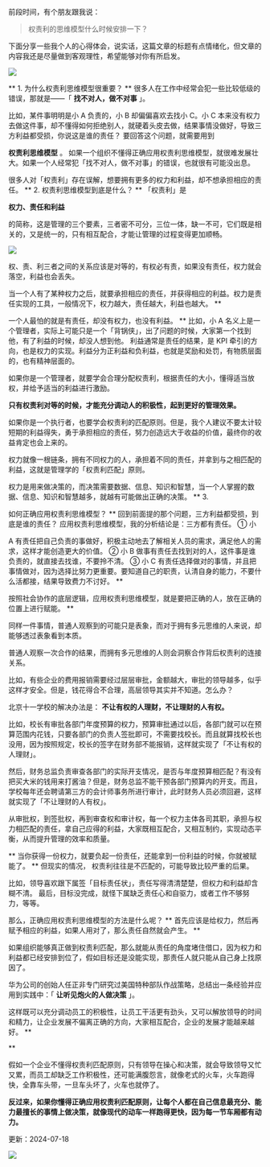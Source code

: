 前段时间，有个朋友跟我说：

> 权责利的思维模型什么时候安排一下？

下面分享一些我个人的心得体会，说实话，这篇文章的标题有点情绪化，但文章的内容我还是尽量做到客观理性，希望能够对你有所启发。

![](https://mmbiz.qpic.cn/mmbiz_png/giaycic3UNwo11Z3ZuznWNiaDaTVvrtXc5nLbnFUN1fSibvSOSq2vosnHiaQHgsVVSy4mLvibAiaK6Lzb5Wl0AtvH3zdA/640?wx_fmt=png) 

** 1\. 为什么权责利思维模型很重要？  ** 很多人在工作中经常会犯一些比较低级的错误，那就是——「 **找不对人，做不对事** 」。

比如，某件事明明是小 A 负责的，小 B 却偏偏喜欢去找小 C。小 C 本来没有权力去做这件事，却不懂得如何拒绝别人，就硬着头皮去做，结果事情没做好，导致三方利益都受损，你说这是谁的责任？  要回答这个问题，就需要用到

**权责利思维模型** 。  如果一个组织不懂得正确应用权责利思维模型，就很难发展壮大。如果一个人经常犯「找不对人，做不对事」的错误，也就很有可能没出息。

很多人对「权责利」存在误解，想要拥有更多的权力和利益，却不想承担相应的责任。  ** 2\. 权责利思维模型到底是什么？  ** 「权责利」是

**权力、责任和利益**

的简称，这是管理的三个要素，三者密不可分，三位一体，缺一不可，它们既是相关的，又是统一的，只有相互配合，才能让管理的过程变得更加顺畅。

![](https://mmbiz.qpic.cn/mmbiz_png/giaycic3UNwo11Z3ZuznWNiaDaTVvrtXc5nZFbicOgVCniamRAmnSrRNHMQ1Zy8pVS0iarQYoC4jeL0hTSrsAiaicBgm5w/640?wx_fmt=png) 

权、责、利三者之间的关系应该是对等的，有权必有责，如果没有责任，权力就会落空，利益也会丢失。

当一个人有了某种权力之后，就要承担相应的责任，并获得相应的利益。权力是责任实现的工具，一般情况下，权力越大，责任越大，利益也越大。  **

一个人最怕的就是有责任，却没有权力，也没有利益。  ** 比如，小 A 名义上是一个管理者，实际上可能只是一个「背锅侠」，出了问题的时候，大家第一个找到他，有了利益的时候，却没人想到他。  利益通常是责任的结果，是 KPI 牵引的方向，也是权力的实现。利益分为正利益和负利益，也就是奖励和处罚，有物质层面的，也有精神层面的。

如果你是一个管理者，就要学会合理分配权责利，根据责任的大小，懂得适当放权，并给予适当的利益进行激励。

**只有权责利对等的时候，才能充分调动人的积极性，起到更好的管理效果。**

如果你是一个执行者，也要学会权责利的匹配原则。但是，我个人建议不要太计较短期的利益得失，勇于承担相应的责任，努力创造远大于收益的价值，最终你的收益肯定也会上来的。

权力就像一根链条，拥有不同权力的人，承担着不同的责任，并拿到与之相匹配的利益，这就是管理学的「权责利匹配」原则。

权力是用来做决策的，而决策需要数据、信息、知识和智慧，当一个人掌握的数据、信息、知识和智慧越多，就越有可能做出正确的决策。  ** 3\.

如何正确应用权责利思维模型？  ** 回到前面提的那个问题，三方利益都受损，到底是谁的责任？  应用权责利思维模型，我的分析结论是：三方都有责任。  ① 小

A 有责任把自己负责的事做好，积极主动地去了解相关人员的需求，满足他人的需求，这样才能创造更大的价值。  ② 小 B 做事有责任去找到对的人，这件事是谁负责的，就直接去找谁，不要拎不清。  ③ 小 C 有责任选择做对的事情，并且把事情做对，因为选择比努力更重要。要知道自己的职责，认清自身的能力，不要什么活都接，结果导致费力不讨好。  **

按照社会协作的底层逻辑，应用权责利思维模型，就是要把正确的人，放在正确的位置上进行赋能。  **

同样一件事情，普通人观察到的可能只是表象，而对于拥有多元思维的人来说，却能够透过表象看到本质。

普通人观察一次合作的结果，而拥有多元思维的人则会洞察合作背后权责利的连接关系。

比如，有些企业的费用报销需要经过层层审批，金额越大，审批的领导越多，似乎这样才安全。但是，钱花得合不合理，高层领导其实并不知道。怎么办？

北京十一学校的解决办法是： **不让有权的人理财，不让理财的人有权。**

比如，校长有审批各部门年度预算的权力，预算审批通过以后，各部门就可以在预算范围内花钱，只要各部门的负责人签批即可，不需要找校长。而且就算找校长也没用，因为按照规定，校长的签字在财务部不能报销，这样就实现了「不让有权的人理财」。

然后，财务总监负责审查各部门的实际开支情况，是否与年度预算相匹配？有没有把买大米的钱用来打酱油？但是，财务总监不能干预各部门预算内的开支。而且，学校每年还会聘请第三方的会计师事务所进行审计，此时财务人员必须回避，这样就实现了「不让理财的人有权」。

从审批权，到签批权，再到审查权和审计权，每一个权力主体各司其职，承担与权力相匹配的责任，拿自己应得的利益，大家既相互配合，又相互制约，实现动态平衡，从而提升管理的效率和质量。

** 当你获得一份权力，就要负起一份责任，还能拿到一份利益的时候，你就被赋能了。  ** 但现实的情况，  权责利往往是不匹配的，可能导致比较严重的后果。  

比如，领导喜欢跟下属签「目标责任状」，责任写得清清楚楚，但权力和利益却含糊不清。  最后，目标没完成，就怪下属缺乏责任心和自驱力，或者工作不够努力，等等。

那么，正确应用权责利思维模型的方法是什么呢？  ** 首先应该是给权力，然后再赋予相应的利益，如果人用对了，那么责任自然就会产生。  **

如果组织能够真正做到权责利匹配，那么就能从责任的角度堵住借口，因为权力和利益都已经安排到位了，假如目标还是没能实现，那责任人就只能从自己身上找原因了。

华为公司的创始人任正非专门研究过美国特种部队作战策略，总结出一条经验并应用到实践中：「 **让听见炮火的人做决策** 」。

这样既可以充分调动员工的积极性，让员工干活更有劲头，又可以解放领导的时间和精力，让企业发展不偏离正确的方向，大家相互配合，企业的发展才能越来越好。  **

**

假如一个企业不懂得权责利匹配原则，只有领导在操心和决策，就会导致领导又忙又累，而员工却缺乏工作积极性，还可能满腹怨言，就像老式的火车，火车跑得快，全靠车头带，一旦车头坏了，火车也就停了。

**反过来，如果你懂得正确应用权责利匹配原则，让每个人都在自己信息最充分、能力最擅长的事情上做决策，就像现代的动车一样跑得更快，因为每一节车厢都有动力。** 

更新：2024-07-18

![](https://visitor-badge.laobi.icu/badge?page_id=sjhfx.linji&left_text=PageViews&right_color=%2300589F)